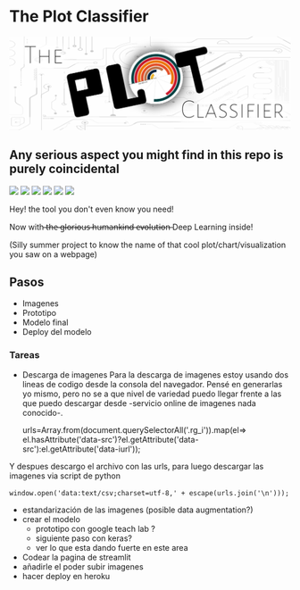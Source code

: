 # The Plot Classifier

![TPClogo](https://github.com/thebooort/The-Plot-Classifier/blob/master/images/logo/logoTPC.png)

## Any serious aspect you might find in this repo is purely coincidental

![](https://img.shields.io/github/issues/thebooort/The-Plot-Classifier)
![](https://img.shields.io/github/stars/thebooort/The-Plot-Classifier)
![](https://img.shields.io/github/license/thebooort/The-Plot-Classifier)
![](https://img.shields.io/badge/contributions-welcome-brightgreen.svg?style=flat)
![](https://img.shields.io/badge/Made%20with-Python-1f425f.svg)
![](https://badges.frapsoft.com/os/v1/open-source.png?v=103)

Hey! the tool you don't even know you need! 

Now with ̶t̶h̶e̶ ̶g̶l̶o̶r̶i̶o̶u̶s̶ ̶h̶u̶m̶a̶n̶k̶i̶n̶d̶ ̶e̶v̶o̶l̶u̶t̶i̶o̶n̶ Deep Learning inside!

(Silly summer project to know the name of that cool plot/chart/visualization you saw on a webpage)

## Pasos

- Imagenes
- Prototipo
- Modelo final
- Deploy del modelo


### Tareas
- Descarga de imagenes
Para la descarga de imagenes estoy usando dos lineas de codigo desde la consola del navegador.
Pensé en generarlas yo mismo, pero no se a que nivel de variedad puedo llegar frente a las que puedo descargar desde -servicio online de imagenes nada conocido-.

	urls=Array.from(document.querySelectorAll('.rg_i')).map(el=> el.hasAttribute('data-src')?el.getAttribute('data-src'):el.getAttribute('data-iurl'));
	
Y despues descargo el archivo con las urls, para luego descargar las imagenes via script de python 

	window.open('data:text/csv;charset=utf-8,' + escape(urls.join('\n')));

- estandarización de las imagenes (posible data augmentation?)
- crear el modelo
  - prototipo con google teach lab ?
  - siguiente paso con keras?
  - ver lo que esta dando fuerte en este area
- Codear la pagina de streamlit
- añadirle el poder subir imagenes
- hacer deploy en heroku
